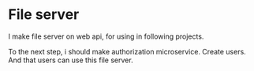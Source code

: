 # File server

I make file server on web api, for using in following projects. 

To the next step, i should make authorization microservice. Create users. And that users can use this file server.


